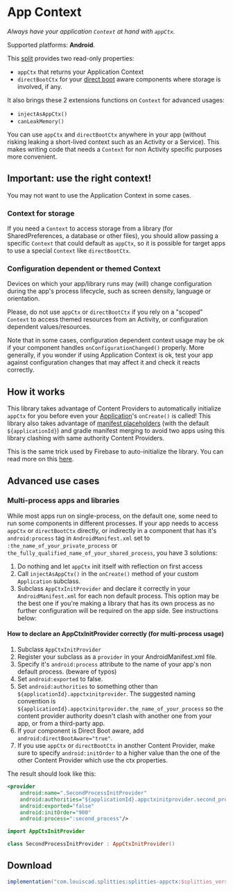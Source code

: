 # App Context

*Always have your application `Context` at hand with `appCtx`.*

Supported platforms: **Android**.

This [split](../../README.md#what-is-a-split "What is a split in Splitties?")
provides two read-only properties:

- `appCtx` that returns your Application Context
- `directBootCtx` for your [direct boot](
https://developer.android.com/training/articles/direct-boot.html
) aware components where storage is involved, if any.

It also brings these 2 extensions functions on `Context` for advanced usages:
- `injectAsAppCtx()`
- `canLeakMemory()`

You can use `appCtx` and `directBootCtx` anywhere in your app (without
risking leaking a short-lived context such as an Activity or a Service).
This makes writing code that needs a `Context` for non Activity specific
purposes more convenient.

## Important: use the right context!
You may not want to use the Application Context in some cases.

### Context for storage
If you need a `Context` to access storage from a library
(for SharedPreferences, a database or other files), you should allow
passing a specific `Context` that could default as `appCtx`, so it is
possible for target apps to use a special `Context` like `directBootCtx`.

### Configuration dependent or themed Context
Devices on which your app/library runs may (will) change configuration
during the app's process lifecycle, such as screen density, language or
orientation.

Please, do not use `appCtx` or `directBootCtx` if you rely on a "scoped"
`Context` to access themed resources from an Activity, or
configuration dependent values/resources.

Note that in some cases, configuration dependent context usage may be ok if
your component handles `onConfigurationChanged()` properly. More generally,
if you wonder if using Application Context is ok, test your app against
configuration changes that may affect it and check it reacts correctly.

## How it works
This library takes advantage of Content Providers to automatically
initialize `appCtx` for you before even your [Application](
https://developer.android.com/reference/android/app/Application.html)'s
`onCreate()` is called! This library also takes advantage of
[manifest placeholders](
https://developer.android.com/studio/build/manifest-build-variables.html)
(with the default `${applicationId}`) and gradle manifest merging to avoid
two apps using this library clashing with same authority Content Providers.

This is the same trick used by Firebase to auto-initialize the library.
You can read more on this
[here](
https://firebase.googleblog.com/2016/12/how-does-firebase-initialize-on-android.html
).

## Advanced use cases

### Multi-process apps and libraries
While most apps run on single-process, on the default one, some need to
run some components in different processes. If your app needs to access
`appCtx` or `directBootCtx` directly, or indirectly in a component that
has it's `android:process` tag in `AndroidManifest.xml` set to
`:the_name_of_your_private_process` or
`the_fully_qualified_name_of_your_shared_process`, you have 3 solutions:
1. Do nothing and let `appCtx` init itself with reflection on first access
2. Call `injectAsAppCtx()` in the `onCreate()` method of your custom
`Application` subclass.
3. Subclass `AppCtxInitProvider` and declare it correctly in your
`AndroidManifest.xml` for each non default process. This option may be the
best one if you're making a library that has its own process as no further
configuration will be required on the app side. See instructions below:

#### How to declare an AppCtxInitProvider correctly (for multi-process usage)

1. Subclass `AppCtxInitProvider`
2. Register your subclass as a `provider` in your AndroidManifest.xml file.
3. Specify it's `android:process` attribute to the name of your app's non
default process. (beware of typos)
4. Set `android:exported` to false.
5. Set `android:authorities` to something other than
`${applicationId}.appctxinitprovider`. The suggested naming convention is
`${applicationId}.appctxinitprovider.the_name_of_your_process` so the
content provider authority doesn't clash with another one from your app,
or from a third-party app.
6. If your component is Direct Boot aware, add
`android:directBootAware="true"`.
7. If you use `appCtx` or `directBootCtx` in another Content Provider,
make sure to specify `android:initOrder` to a higher value than
the one of the other Content Provider which use the ctx properties.

The result should look like this:

```xml
<provider
    android:name=".SecondProcessInitProvider"
    android:authorities="${applicationId}.appctxinitprovider.second_process"
    android:exported="false"
    android:initOrder="900"
    android:process=":second_process"/>
```

```kotlin
import AppCtxInitProvider

class SecondProcessInitProvider : AppCtxInitProvider()
```

## Download

```groovy
implementation("com.louiscad.splitties:splitties-appctx:$splitties_version")
```
